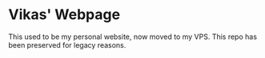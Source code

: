 # Vikas' Webpage

This used to be my personal website, now moved to my VPS.
This repo has been preserved for legacy reasons.
